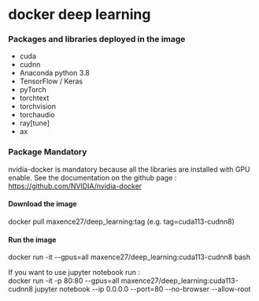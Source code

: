 # docker deep learning

### Packages and libraries deployed in the image
- cuda
- cudnn
- Anaconda python 3.8
- TensorFlow / Keras
- pyTorch
- torchtext
- torchvision
- torchaudio
- ray[tune]
- ax

### Package Mandatory
nvidia-docker is mandatory because all the libraries are installed with GPU enable. See the documentation on the github page : https://github.com/NVIDIA/nvidia-docker

#### Download the image
docker pull maxence27/deep_learning:tag (e.g. tag=cuda113-cudnn8)

#### Run the image
docker run -it --gpus=all maxence27/deep_learning:cuda113-cudnn8 bash

If you want to use jupyter notebook run : </br>
docker run -it -p 80:80 --gpus=all maxence27/deep_learning:cuda113-cudnn8 jupyter notebook --ip 0.0.0.0 --port=80 --no-browser --allow-root




